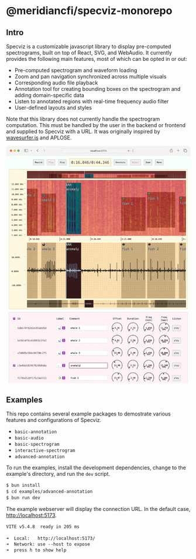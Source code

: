 # @meridiancfi/specviz-monorepo

## Intro

Specviz is a customizable javascript library to display pre-computed spectrograms, built on top of React, SVG, and WebAudio. It currently provides the following main features, most of which can be opted in or out:

* Pre-computed spectrogram and waveform loading
* Zoom and pan navigation synchronized across multiple visuals
* Corresponding audio file playback
* Annotation tool for creating bounding boxes on the spectrogram and adding domain-specific data
* Listen to annotated regions with real-time frequency audio filter
* User-defined layouts and styles

Note that this library does not currently handle the spectrogram computation. This must be handled by the user in the backend or frontend and supplied to Specviz with a URL. It was originally inspired by [wavesurfer.js](https://wavesurfer-js.org/) and APLOSE.

![packages/website/static/screenshot/advanced-annotation.webp](packages/website/static/screenshot/advanced-annotation.webp)

## Examples

This repo contains several example packages to demostrate various features and configurations of Specviz.

* `basic-annotation`
* `basic-audio`
* `basic-spectrogram`
* `interactive-spectrogram`
* `advanced-annotation`

To run the examples, install the development dependencies, change to the example's directory, and run the `dev` script.

```sh
$ bun install
$ cd examples/advanced-annotation
$ bun run dev
```

The example webserver will display the connection URL. In the default case, [http://localhost:5173](http://localhost:5173).

```none
VITE v5.4.8  ready in 205 ms

➜  Local:   http://localhost:5173/
➜  Network: use --host to expose
➜  press h to show help
```
